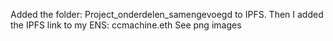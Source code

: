 Added the folder: Project_onderdelen_samengevoegd to IPFS.
Then I added the IPFS link to my ENS: ccmachine.eth
See png images